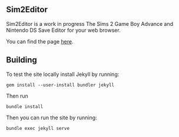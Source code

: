 ## Sim2Editor

Sim2Editor is a work in progress The Sims 2 Game Boy Advance and Nintendo DS Save Editor for your web browser.

You can find the page [here](https://supersaiyajinstackz.github.io/Sim2Editor).


## Building
To test the site locally install Jekyll by running:
```
gem install --user-install bundler jekyll
```
Then run
```
bundle install
```
Then you can run the site by running:
```
bundle exec jekyll serve
```